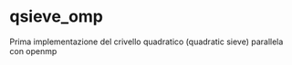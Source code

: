 qsieve_omp
==========

Prima implementazione del crivello quadratico (quadratic sieve) parallela con openmp
